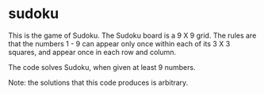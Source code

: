 # sudoku
This is the game of Sudoku. The Sudoku board is a 9 X 9 grid. The rules are that the numbers 1 - 9 can appear only once within each of its 3 X 3 squares, 
and appear once in each row and column. 

The code solves Sudoku, when given at least 9 numbers. 

Note: the solutions that this code produces is arbitrary. 
